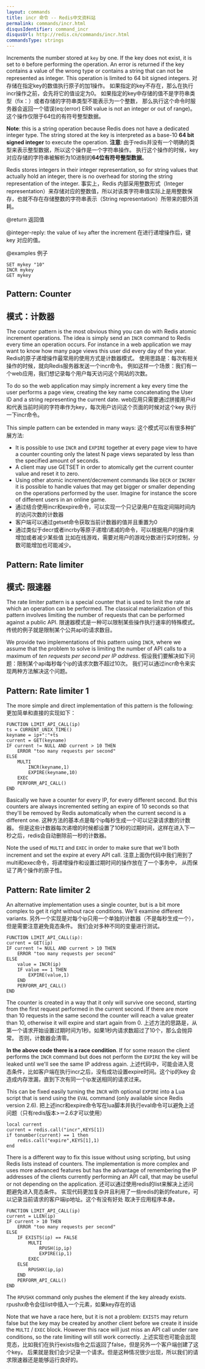 ```yaml
---
layout: commands
title: incr 命令 -- Redis中文资料站
permalink: commands/incr.html
disqusIdentifier: command_incr
disqusUrl: http://redis.cn/commands/incr.html
commandsType: strings
---
```


Increments the number stored at `key` by one.
If the key does not exist, it is set to `0` before performing the operation.
An error is returned if the key contains a value of the wrong type or contains a
string that can not be represented as integer.
This operation is limited to 64 bit signed integers.
对存储在指定key的数值执行原子的加1操作。
如果指定的key不存在，那么在执行incr操作之前，会先将它的值设定为0。
如果指定的key中存储的值不是字符串类型（fix：）或者存储的字符串类型不能表示为一个整数，
那么执行这个命令时服务器会返回一个错误(eq:(error) ERR value is not an integer or out of range)。
这个操作仅限于64位的有符号整型数据。

**Note**: this is a string operation because Redis does not have a dedicated
integer type.
The string stored at the key is interpreted as a base-10 **64 bit signed
integer** to execute the operation.
**注意**: 由于redis并没有一个明确的类型来表示整型数据，所以这个操作是一个字符串操作。
执行这个操作的时候，key对应存储的字符串被解析为10进制的**64位有符号整型数据**。

Redis stores integers in their integer representation, so for string values
that actually hold an integer, there is no overhead for storing the string
representation of the integer.
事实上，Redis 内部采用整数形式（Integer representation）来存储对应的整数值，所以对该类字符串值实际上是用整数保存，也就不存在存储整数的字符串表示（String representation）所带来的额外消耗。

@return
返回值

@integer-reply: the value of `key` after the increment
在进行递增操作后，键 key 对应的值。

@examples
例子

```cli
SET mykey "10"
INCR mykey
GET mykey
```

## Pattern: Counter
## 模式：计数器

The counter pattern is the most obvious thing you can do with Redis atomic
increment operations.
The idea is simply send an `INCR` command to Redis every time an operation
occurs.
For instance in a web application we may want to know how many page views this
user did every day of the year.
Redis的原子递增操作最常用的使用方式是计数器模式。
使用思路是：每次有相关操作的时候，就向Redis服务器发送一个incr命令。
例如这样一个场景：我们有一个web应用，我们想记录每个用户每天访问这个网站的次数。

To do so the web application may simply increment a key every time the user
performs a page view, creating the key name concatenating the User ID and a
string representing the current date.
web应用只需要通过拼接用户id和代表当前时间的字符串作为key，每次用户访问这个页面的时候对这个key
执行一下incr命令。

This simple pattern can be extended in many ways:
这个模式可以有很多种扩展方法:

* It is possible to use `INCR` and `EXPIRE` together at every page view to have
  a counter counting only the latest N page views separated by less than the
  specified amount of seconds.
* A client may use GETSET in order to atomically get the current counter value
  and reset it to zero.
* Using other atomic increment/decrement commands like `DECR` or `INCRBY` it
  is possible to handle values that may get bigger or smaller depending on the
  operations performed by the user.
  Imagine for instance the score of different users in an online game.
* 通过结合使用incr和expire命令，可以实现一个只记录用户在指定间隔时间内的访问次数的计数器
* 客户端可以通过getset命令获取当前计数器的值并且重置为0
* 通过类似于decr或者incrby等原子递增/递减的命令，可以根据用户的操作来增加或者减少某些值
  比如在线游戏，需要对用户的游戏分数进行实时控制，分数可能增加也可能减少。

## Pattern: Rate limiter
## 模式: 限速器

The rate limiter pattern is a special counter that is used to limit the rate at
which an operation can be performed.
The classical materialization of this pattern involves limiting the number of
requests that can be performed against a public API.
限速器模式是一种可以限制某些操作执行速率的特殊模式。
传统的例子就是限制某个公共api的请求数目。

We provide two implementations of this pattern using `INCR`, where we assume
that the problem to solve is limiting the number of API calls to a maximum of
_ten requests per second per IP address_.
假设我们要解决如下问题：限制某个api每秒每个ip的请求次数不超过10次。
我们可以通过incr命令来实现两种方法解决这个问题。

## Pattern: Rate limiter 1

The more simple and direct implementation of this pattern is the following:
更加简单和直接的实现如下：

```
FUNCTION LIMIT_API_CALL(ip)
ts = CURRENT_UNIX_TIME()
keyname = ip+":"+ts
current = GET(keyname)
IF current != NULL AND current > 10 THEN
    ERROR "too many requests per second"
ELSE
    MULTI
        INCR(keyname,1)
        EXPIRE(keyname,10)
    EXEC
    PERFORM_API_CALL()
END
```

Basically we have a counter for every IP, for every different second.
But this counters are always incremented setting an expire of 10 seconds so that
they'll be removed by Redis automatically when the current second is a different
one.
这种方法的基本点是每个ip每秒生成一个可以记录请求数的计数器。
但是这些计数器每次递增的时候都设置了10秒的过期时间，这样在进入下一秒之后，redis会自动删除前一秒的计数器。

Note the used of `MULTI` and `EXEC` in order to make sure that we'll both
increment and set the expire at every API call.
注意上面伪代码中我们用到了multi和exec命令，将递增操作和设置过期时间的操作放在了一个事务中，
从而保证了两个操作的原子性。

## Pattern: Rate limiter 2

An alternative implementation uses a single counter, but is a bit more complex
to get it right without race conditions.
We'll examine different variants.
另外一个实现是对每个ip只用一个单独的计数器（不是每秒生成一个），但是需要注意避免竟态条件。
我们会对多种不同的变量进行测试。

```
FUNCTION LIMIT_API_CALL(ip):
current = GET(ip)
IF current != NULL AND current > 10 THEN
    ERROR "too many requests per second"
ELSE
    value = INCR(ip)
    IF value == 1 THEN
        EXPIRE(value,1)
    END
    PERFORM_API_CALL()
END
```

The counter is created in a way that it only will survive one second, starting
from the first request performed in the current second.
If there are more than 10 requests in the same second the counter will reach a
value greater than 10, otherwise it will expire and start again from 0.
上述方法的思路是，从第一个请求开始设置过期时间为1秒。如果1秒内请求数超过了10个，那么会抛异常。
否则，计数器会清零。

**In the above code there is a race condition**.
If for some reason the client performs the `INCR` command but does not perform
the `EXPIRE` the key will be leaked until we'll see the same IP address again.
上述代码中，可能会进入竞态条件，比如客户端在执行incr之后，没有成功设置expire时间。这个ip的key
会造成内存泄漏，直到下次有同一个ip发送相同的请求过来。

This can be fixed easily turning the `INCR` with optional `EXPIRE` into a Lua
script that is send using the `EVAL` command (only available since Redis version
2.6).
把上述incr和expire命令写在lua脚本并执行eval命令可以避免上述问题（只有redis版本>＝2.6才可以使用）

```
local current
current = redis.call("incr",KEYS[1])
if tonumber(current) == 1 then
    redis.call("expire",KEYS[1],1)
end
```

There is a different way to fix this issue without using scripting, but using
Redis lists instead of counters.
The implementation is more complex and uses more advanced features but has the
advantage of remembering the IP addresses of the clients currently performing an
API call, that may be useful or not depending on the application.
还可以通过使用redis的list来解决上述问题避免进入竞态条件。
实现代码更加复杂并且利用了一些redis的新的feature，可以记录当前请求的客户端ip地址。这个有没有好处
取决于应用程序本身。

```
FUNCTION LIMIT_API_CALL(ip)
current = LLEN(ip)
IF current > 10 THEN
    ERROR "too many requests per second"
ELSE
    IF EXISTS(ip) == FALSE
        MULTI
            RPUSH(ip,ip)
            EXPIRE(ip,1)
        EXEC
    ELSE
        RPUSHX(ip,ip)
    END
    PERFORM_API_CALL()
END
```

The `RPUSHX` command only pushes the element if the key already exists.
rpushx命令会往list中插入一个元素，如果key存在的话

Note that we have a race here, but it is not a problem: `EXISTS` may return
false but the key may be created by another client before we create it inside
the `MULTI` / `EXEC` block.
However this race will just miss an API call under rare conditions, so the rate
limiting will still work correctly.
上述实现也可能会出现竞态，比如我们在执行exists指令之后返回了false，但是另外一个客户端创建了这个key。
后果就是我们会少记录一个请求。但是这种情况很少出现，所以我们的请求限速器还是能够运行良好的。
